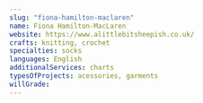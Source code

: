 ```yaml
---
slug: "fiona-hamilton-maclaren"
name: Fiona Hamilton-MacLaren
website: https://www.alittlebitsheepish.co.uk/
crafts: knitting, crochet
specialties: socks
languages: English
additionalServices: charts
typesOfProjects: acessories, garments
willGrade:
---
```

